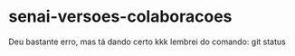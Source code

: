 # senai-versoes-colaboracoes

Deu bastante erro, mas tá dando certo kkk
lembrei do comando: git status